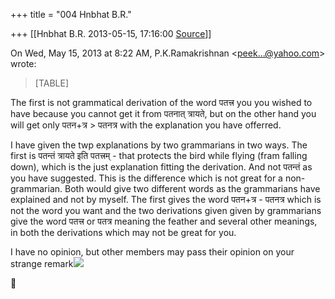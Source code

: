+++
title = "004 Hnbhat B.R."

+++
[[Hnbhat B.R.	2013-05-15, 17:16:00 [Source](https://groups.google.com/g/samskrita/c/wY-tC36Jsd0)]]



On Wed, May 15, 2013 at 8:22 AM, P.K.Ramakrishnan \<[peek...@yahoo.com]()\> wrote:  

> [TABLE]

The first is not grammatical derivation of the word पतत्त्र you you wished to have because you cannot get it from पतनात् त्रायते, but on the other hand you will get only पतन+त्र \> पतनत्र with the explanation you have offerred.

  

I have given the twp explanations by two grammarians in two ways. The first is पतन्तं त्रायते इति पतत्त्रम् - that protects the bird while flying (fram falling down), which is the just explanation fitting the derivation. And not पतन्तं as you have suggested. This is the difference which is not great for a non-grammarian. Both would give two different words as the grammarians have explained and not by myself. The first gives the word पतन+त्र - पतनत्र which is not the word you want and the two derivations given given by grammarians give the word पतत्त्र or पतत्र meaning the feather and several other meanings, in both the derivations which may not be great for you.

  

I have no opinion, but other members may pass their opinion on your strange remark![](https://groups.google.com/group/samskrita/attach/86f16e697055bed1/330.gif?part=0.1)



